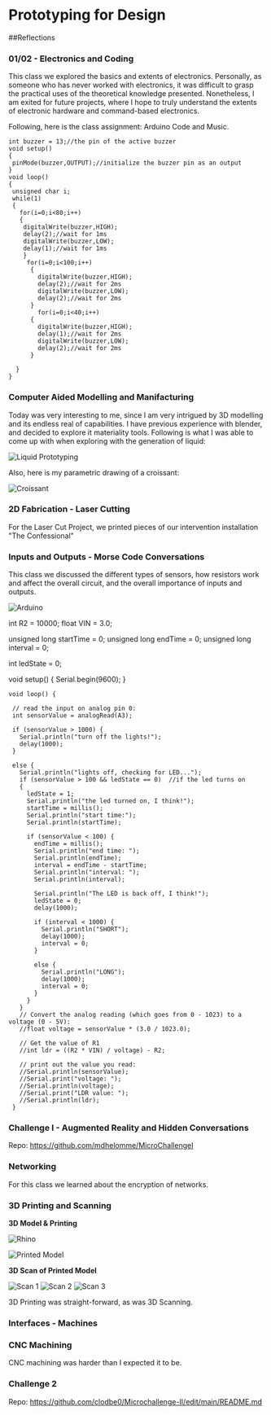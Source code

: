 # Prototyping for Design

##Reflections

### 01/02 - Electronics and Coding

This class we explored the basics and extents of electronics. Personally, as someone who has never worked with electronics, it was difficult to grasp the practical uses of the theoretical knowledge presented. Nonetheless, I am exited for future projects, where I hope to truly understand the extents of electronic hardware and command-based electronics.

Following, here is the class assignment: Arduino Code and Music.

```
int buzzer = 13;//the pin of the active buzzer
void setup()
{
 pinMode(buzzer,OUTPUT);//initialize the buzzer pin as an output
}
void loop()
{
 unsigned char i;
 while(1)
 {
   for(i=0;i<80;i++)
   {
    digitalWrite(buzzer,HIGH);
    delay(2);//wait for 1ms
    digitalWrite(buzzer,LOW);
    delay(1);//wait for 1ms
    }
     for(i=0;i<100;i++)
      {
        digitalWrite(buzzer,HIGH);
        delay(2);//wait for 2ms
        digitalWrite(buzzer,LOW);
        delay(2);//wait for 2ms
      }
        for(i=0;i<40;i++)
      {
        digitalWrite(buzzer,HIGH);
        delay(1);//wait for 2ms
        digitalWrite(buzzer,LOW);
        delay(2);//wait for 2ms
      }
      
  }
} 
```

### Computer Aided Modelling and Manifacturing

Today was very interesting to me, since I am very intrigued by 3D modelling and its endless real of capabilities. I have previous experience with blender, and decided to explore it materiality tools. Following is what I was able to come up with when exploring with the generation of liquid:

![Liquid Prototyping](../images/Liquid.png)

Also, here is my parametric drawing of a croissant:

![Croissant](../images/Croissant.png)


### 2D Fabrication - Laser Cutting

For the Laser Cut Project, we printed pieces of our intervention installation "The Confessional"



### Inputs and Outputs - Morse Code Conversations

This class we discussed the different types of sensors, how resistors work and affect the overall circuit, and the overall importance of inputs and outputs. 

![Arduino](../images/Morse.jpeg)

int R2 = 10000;
float VIN = 3.0;

unsigned long startTime = 0;
unsigned long endTime = 0;
unsigned long interval = 0;

int ledState = 0;

void setup() {
 Serial.begin(9600);
}


```
void loop() {

 // read the input on analog pin 0:
 int sensorValue = analogRead(A3);

 if (sensorValue > 1000) {
   Serial.println("turn off the lights!");
   delay(1000);
 }

 else {
   Serial.println("lights off, checking for LED...");
   if (sensorValue > 100 && ledState == 0)  //if the led turns on
   {
     ledState = 1;
     Serial.println("the led turned on, I think!");
     startTime = millis();
     Serial.println("start time:");
     Serial.println(startTime);

     if (sensorValue < 100) {
       endTime = millis();
       Serial.println("end time: ");
       Serial.println(endTime);
       interval = endTime - startTime;
       Serial.println("interval: ");
       Serial.println(interval);

       Serial.println("The LED is back off, I think!");
       ledState = 0;
       delay(1000);

       if (interval < 1000) {
         Serial.println("SHORT");
         delay(1000);
         interval = 0;
       }

       else {
         Serial.println("LONG");
         delay(1000);
         interval = 0;
       }
     }
   }
   // Convert the analog reading (which goes from 0 - 1023) to a voltage (0 - 5V):
   //float voltage = sensorValue * (3.0 / 1023.0);

   // Get the value of R1
   //int ldr = ((R2 * VIN) / voltage) - R2;

   // print out the value you read:
   //Serial.println(sensorValue);
   //Serial.print("voltage: ");
   //Serial.println(voltage);
   //Serial.print("LDR value: ");
   //Serial.println(ldr);
 }
 ```


### Challenge I - Augmented Reality and Hidden Conversations

Repo: https://github.com/mdhelomme/MicroChallengeI

### Networking

For this class we learned about the encryption of networks.


### 3D Printing and Scanning

**3D Model & Printing**

![Rhino](../images/rhinoFile.png)

![Printed Model](../images/PrintedModel.jpeg)

**3D Scan of Printed Model**

![Scan 1](../images/scan1.png)
![Scan 2](../images/scan2.png)
![Scan 3](../images/scan3.png)


3D Printing was straight-forward, as was 3D Scanning. 

### Interfaces - Machines

### CNC Machining

CNC machining was harder than I expected it to be.

### Challenge 2

Repo: https://github.com/clodbe0/Microchallenge-II/edit/main/README.md

